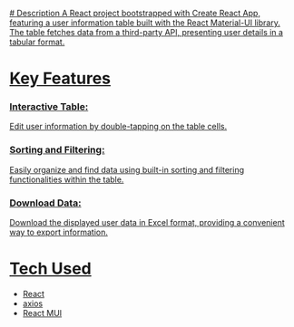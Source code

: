 <u># Description</ul>
A React project bootstrapped with Create React App, featuring a user information table built with the React Material-UI library. The table fetches data from a third-party API, presenting user details in a tabular format.
# Key Features
### Interactive Table:

Edit user information by double-tapping on the table cells.
### Sorting and Filtering:

Easily organize and find data using built-in sorting and filtering functionalities within the table.
### Download Data:

Download the displayed user data in Excel format, providing a convenient way to export information.
# Tech Used
* React
* axios
* React MUI



